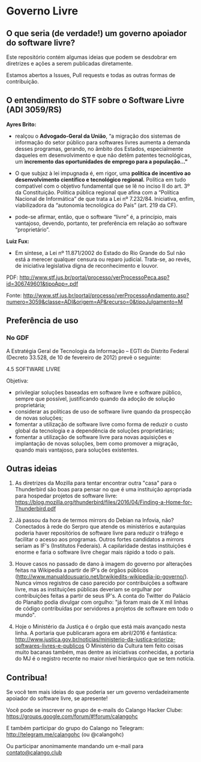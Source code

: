 # Governo Livre
## O que seria (de verdade!) um governo apoiador do software livre?

Este repositório contém algumas ideias que podem se desdobrar em diretrizes e ações a serem publicadas diretamente.
 
Estamos abertos a Issues, Pull requests e todas as outras formas de contribuição.

## O entendimento do STF sobre o Software Livre (ADI 3059/RS)

**Ayres Brito:**

 - realçou o **Advogado-Geral da União**, “a migração dos sistemas de informação do setor público para softwares livres aumenta a demanda desses programas, gerando, no âmbito dos Estados, especialmente daqueles em desenvolvimento e que não detêm patentes tecnológicas, um **incremento das oportunidades de emprego para a população..."**

 - O que subjaz à lei impugnada é, em rigor, uma **política de incentivo ao desenvolvimento científico e tecnológico regional.** Política em tudo compatível com o objetivo fundamental que se lê no inciso II do art. 3º da Constituição. Política pública regional que afina com a “Política Nacional de Informática” de que trata a Lei nº 7.232/84. Iniciativa, enfim, viabilizadora da “autonomia tecnológica do País” (art. 219 da CF).

 - pode-se afirmar, então, que o software “livre” é, a princípio, mais vantajoso, devendo, portanto, ter preferência em relação ao software “proprietário”.

**Luiz Fux:**

 - Em síntese, a Lei nº 11.871/2002 do Estado do Rio Grande do Sul não está a merecer qualquer censura ou reparo judicial. Trata-se, ao revés, de iniciativa legislativa digna de reconhecimento e louvor.

PDF: http://www.stf.jus.br/portal/processo/verProcessoPeca.asp?id=306749601&tipoApp=.pdf

Fonte: http://www.stf.jus.br/portal/processo/verProcessoAndamento.asp?numero=3059&classe=ADI&origem=AP&recurso=0&tipoJulgamento=M

## Preferência de uso

### No GDF

A Estratégia Geral de Tecnologia da Informação – EGTI do Distrito Federal (Decreto 33.528, de 10 de fevereiro de 2012) prevê o seguinte:

4.5 SOFTWARE LIVRE

Objetiva:

- privilegiar soluções baseadas em software livre e software público, sempre que possível, justificando quando da adoção de solução proprietária;
- considerar as políticas de uso de software livre quando da prospecção de novas soluções;
- fomentar a utilização de software livre como forma de reduzir o custo global da tecnologia e a dependência de soluções proprietárias;
- fomentar a utilização de software livre para novas aquisições e implantação de novas soluções, bem como promover a migração, quando mais vantajoso, para soluções existentes.

## Outras ideias

 1) As diretrizes da Mozilla para tentar encontrar outra "casa" para o  Thunderbird são boas para pensar no que é uma instituição apropriada para hospedar projetos de software livre:
 https://blog.mozilla.org/thunderbird/files/2016/04/Finding-a-Home-for-Thunderbird.pdf

 2) Já passou da hora de termos mirrors do Debian na Infovia, não? Conectados à rede do Serpro que atende os ministérios e autarquias poderia haver repositórios de software livre para reduzir o tráfego e facilitar o acesso aos programas. Outros fortes candidatos a mirrors seriam as IF's (Institutos Federais). A capilaridade destas instituições é enorme e faria o software livre chegar mais rápido a todo o país.

 3) Houve casos no passado de dano à imagem do governo por alterações feitas na Wikipedia a partir de IP's de órgãos públicos  (http://www.manualdousuario.net/brwikiedits-wikipedia-ip-governo/). Nunca vimos registros de caso parecido por contribuições a software livre, mas as instituições públicas deveriam se orgulhar por contribuições feitas a partir de seus IP's. A conta do Twitter do Palácio do Planalto podia divulgar com orgulho: "já foram mais de X mil linhas de código contribuídas por servidores a projetos de software em todo o mundo".

 4) Hoje o Ministério da Justiça é o órgão que está mais avançado nesta linha. A portaria que publicaram agora em abril/2016 é fantástica:
 http://www.justica.gov.br/noticias/ministerio-da-justica-prioriza-softwares-livres-e-publicos
 O Ministério da Cultura tem feito coisas muito bacanas também, mas dentre as iniciativas conhecidas, a portaria do MJ é o registro recente no maior nível hierárquico que se tem notícia.

## Contribua!

Se você tem mais ideias do que poderia ser um governo verdadeiramente apoiador do software livre, se apresente! 

Você pode se inscrever no grupo de e-mails do Calango Hacker Clube: https://groups.google.com/forum/#!forum/calangohc

E também participar do grupo do Calango no Telegram: http://telegram.me/calangohc (ou @calangohc)

Ou participar anonimamente mandando um e-mail para contato@calango.club
